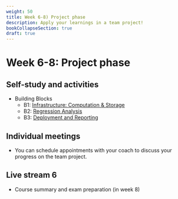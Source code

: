 ```yaml
---
weight: 50
title: Week 6-8) Project phase
description: Apply your learnings in a team project!
bookCollapseSection: true
draft: true
---
```


# Week 6-8: Project phase

## Self-study and activities
- Building Blocks
  - B1: [Infrastructure: Computation & Storage](docs/tutorials/cloud-storage-computation)
  - B2: [Regression Analysis](docs/tutorials/regression-analysis)
  - B3: [Deployment and Reporting](docs/tutorials/deployment-reporting) <!--[Deployment & Reporting](docs/tutorials/deployment-reporting)-->

## Individual meetings
- You can schedule appointments with your coach to discuss your progress on the team project.

## Live stream 6
- Course summary and exam preparation (in week 8)

<!--
<br>
{{< button relref="week5" >}}Previous week{{< /button >}}
-->

